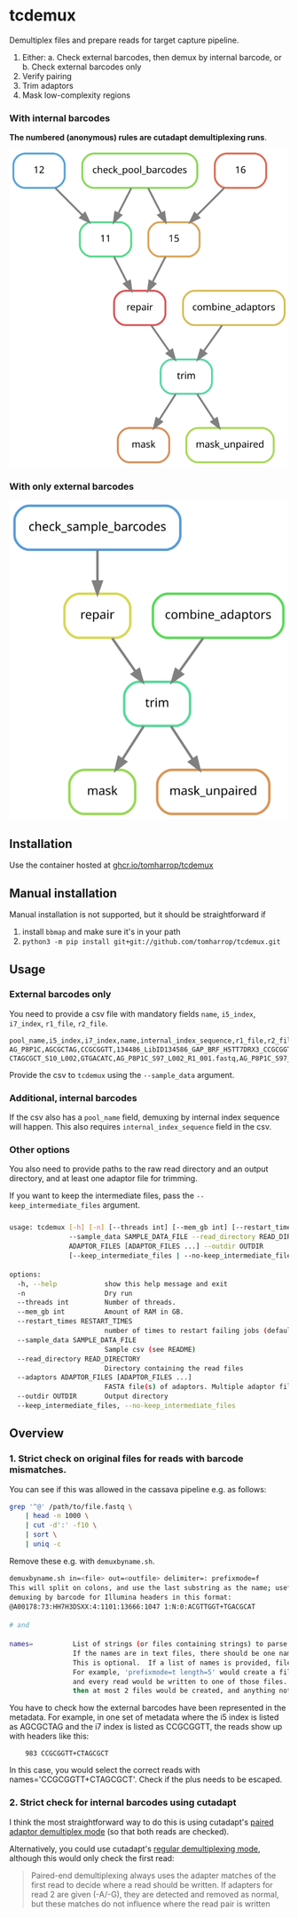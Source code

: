 # tcdemux

Demultiplex files and prepare reads for target capture pipeline.

1. Either:
    a. Check external barcodes, then demux by internal barcode, or
    b. Check external barcodes only
3. Verify pairing
4. Trim adaptors
5. Mask low-complexity regions

### With internal barcodes

**The numbered (anonymous) rules are cutadapt demultiplexing runs**.

![Snakemake rulegraph](assets/graph.svg)

### With only external barcodes

![Snakemake rulegraph](assets/external_only_graph.svg)

## Installation

Use the container hosted at [ghcr.io/tomharrop/tcdemux](https://ghcr.io/tomharrop/tcdemux)

## Manual installation

Manual installation is not supported, but it should be straightforward if 

1. install `bbmap` and make sure it's in your path
2. `python3 -m pip install git+git://github.com/tomharrop/tcdemux.git`

## Usage

### External barcodes only

You need to provide a csv file with mandatory fields `name`, `i5_index`, `i7_index`, `r1_file`, `r2_file`.

```csv
pool_name,i5_index,i7_index,name,internal_index_sequence,r1_file,r2_file
AG_P8P1C,AGCGCTAG,CCGCGGTT,134486_LibID134586_GAP_BRF_H5TT7DRX3_CCGCGGTT-CTAGCGCT_S10_L002,GTGACATC,AG_P8P1C_S97_L002_R1_001.fastq,AG_P8P1C_S97_L002_R2_001.fastq
```

Provide the csv to `tcdemux` using the `--sample_data` argument.

### Additional, internal barcodes

If the csv also has a `pool_name` field, demuxing by internal index sequence will happen.
This also requires `internal_index_sequence` field in the csv.

### Other options

You also need to provide paths to the raw read directory and an output directory, and at least one adaptor file for trimming.

If you want to keep the intermediate files, pass the `--keep_intermediate_files` argument.

###

```bash
usage: tcdemux [-h] [-n] [--threads int] [--mem_gb int] [--restart_times RESTART_TIMES]
               --sample_data SAMPLE_DATA_FILE --read_directory READ_DIRECTORY --adaptors
               ADAPTOR_FILES [ADAPTOR_FILES ...] --outdir OUTDIR
               [--keep_intermediate_files | --no-keep_intermediate_files]

options:
  -h, --help            show this help message and exit
  -n                    Dry run
  --threads int         Number of threads.
  --mem_gb int          Amount of RAM in GB.
  --restart_times RESTART_TIMES
                        number of times to restart failing jobs (default 0)
  --sample_data SAMPLE_DATA_FILE
                        Sample csv (see README)
  --read_directory READ_DIRECTORY
                        Directory containing the read files
  --adaptors ADAPTOR_FILES [ADAPTOR_FILES ...]
                        FASTA file(s) of adaptors. Multiple adaptor files can be used.
  --outdir OUTDIR       Output directory
  --keep_intermediate_files, --no-keep_intermediate_files
```

## Overview

### 1. Strict check on original files for reads with barcode mismatches.

You can see if this was allowed in the cassava pipeline e.g. as follows:

```bash
grep '^@' /path/to/file.fastq \
	| head -n 1000 \
	| cut -d':' -f10 \
	| sort \
	| uniq -c
```

Remove these e.g. with `demuxbyname.sh`.

```bash
demuxbyname.sh in=<file> out=<outfile> delimiter=: prefixmode=f
This will split on colons, and use the last substring as the name; useful for
demuxing by barcode for Illumina headers in this format:
@A00178:73:HH7H3DSXX:4:1101:13666:1047 1:N:0:ACGTTGGT+TGACGCAT

# and

names=          List of strings (or files containing strings) to parse from read names.
                If the names are in text files, there should be one name per line.
                This is optional.  If a list of names is provided, files will only be created for those names.
                For example, 'prefixmode=t length=5' would create a file for every unique last 5 characters in read names,
                and every read would be written to one of those files.  But if there was addionally 'names=ABCDE,FGHIJ' 
                then at most 2 files would be created, and anything not matching those names would go to outu.


```

You have to check how the external barcodes have been represented in the metadata. For example, in one set of metadata where the i5 index is listed as AGCGCTAG and the i7 index is listed as CCGCGGTT, the reads show up with headers like this:

```
    983 CCGCGGTT+CTAGCGCT
```

In this case, you would select the correct reads with names='CCGCGGTT+CTAGCGCT'. Check if the plus needs to be escaped.

### 2. Strict check for internal barcodes using cutadapt

I think the most straightforward way to do this is using cutadapt's [paired adaptor demultiplex mode](https://cutadapt.readthedocs.io/en/stable/guide.html#unique-dual-indices) (so that both reads are checked).

Alternatively, you could use cutadapt's [regular demultiplexing mode](https://cutadapt.readthedocs.io/en/stable/guide.html#demultiplexing), although this would only check the first read:

> Paired-end demultiplexing always uses the adapter matches of the first read to decide where a read should be written. If adapters for read 2 are given (-A/-G), they are detected and removed as normal, but these matches do not influence where the read pair is written

